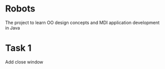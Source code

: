 # Robots
The project to learn OO design concepts and MDI application development in Java

# Task 1
Add close window
